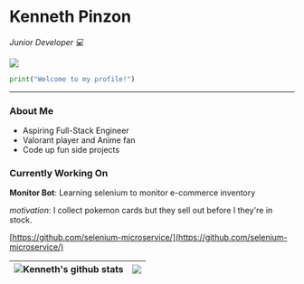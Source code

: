 # Kenneth Pinzon

*Junior Developer 💻*  

![](https://komarev.com/ghpvc/?username=thehubisgitted&color=orange)

```python
print("Welcome to my profile!")
```
---

### About Me
- Aspiring Full-Stack Engineer
- Valorant player and Anime fan
- Code up fun side projects

### Currently Working On
**Monitor Bot**: Learning selenium to monitor e-commerce inventory  

*motivation*: I collect pokemon cards but they sell out before I they're in stock.  

[https://github.com/selenium-microservice/](https://github.com/selenium-microservice/)


| <img align="center" src="https://github-readme-stats.vercel.app/api?username=thehubisgitted&show_icons=true&include_all_commits=true&theme=buefy&hide_border=true" alt="Kenneth's github stats" /></a> | <img align="center" src="https://github-readme-stats.vercel.app/api/top-langs/?username=thehubisgitted&layout=compact&theme=buefy&hide_border=true" /></a> |
| ------------- | ------------- |
